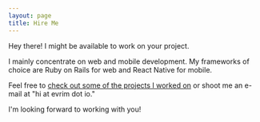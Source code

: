```yaml
---
layout: page
title: Hire Me
---
```


Hey there! I might be available to work on your project.

I mainly concentrate on web and mobile development. My frameworks of choice are Ruby on Rails for web and React Native for mobile.

Feel free to [check out some of the projects I worked on](/projects) or shoot me an e-mail at "hi at evrim dot io."

I'm looking forward to working with you!